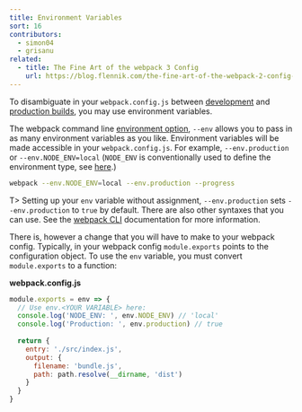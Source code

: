 ```yaml
---
title: Environment Variables
sort: 16
contributors:
  - simon04
  - grisanu
related:
  - title: The Fine Art of the webpack 3 Config
    url: https://blog.flennik.com/the-fine-art-of-the-webpack-2-config-dc4d19d7f172#d60a
---
```


To disambiguate in your `webpack.config.js` between [development](/guides/development) and [production builds](/guides/production), you may use environment variables.

The webpack command line [environment option](/api/cli/#environment-options), `--env` allows you to pass in as many environment variables as you like. Environment variables will be made accessible in your `webpack.config.js`. For example, `--env.production` or `--env.NODE_ENV=local` (`NODE_ENV` is conventionally used to define the environment type, see [here](https://dzone.com/articles/what-you-should-know-about-node-env).)

```bash
webpack --env.NODE_ENV=local --env.production --progress
```

T> Setting up your `env` variable without assignment, `--env.production` sets `--env.production` to `true` by default. There are also other syntaxes that you can use. See the [webpack CLI](/api/cli/#environment-options) documentation for more information.

There is, however a change that you will have to make to your webpack config. Typically, in your webpack config `module.exports` points to the configuration object. To use the `env` variable, you must convert `module.exports` to a function:

__webpack.config.js__

``` js
module.exports = env => {
  // Use env.<YOUR VARIABLE> here:
  console.log('NODE_ENV: ', env.NODE_ENV) // 'local'
  console.log('Production: ', env.production) // true
  
  return {
    entry: './src/index.js',
    output: {
      filename: 'bundle.js',
      path: path.resolve(__dirname, 'dist')
    }
  }
}
```
